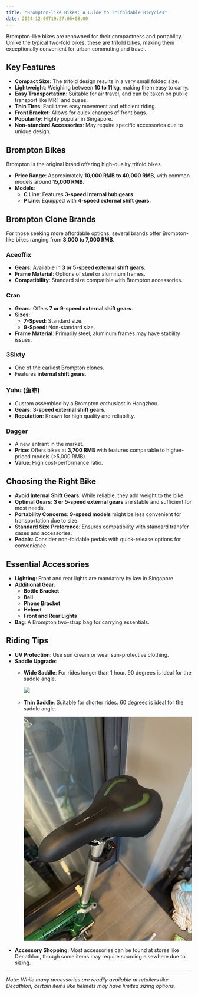 ```yaml
---
title: "Brompton-like Bikes: A Guide to Trifoldable Bicycles"
date: 2024-12-09T19:27:06+08:00
---
```

Brompton-like bikes are renowned for their compactness and portability. Unlike the typical two-fold bikes, these are trifold bikes, making them exceptionally convenient for urban commuting and travel.

## Key Features

- **Compact Size**: The trifold design results in a very small folded size.
- **Lightweight**: Weighing between **10 to 11 kg**, making them easy to carry.
- **Easy Transportation**: Suitable for air travel, and can be taken on public transport like MRT and buses.
- **Thin Tires**: Facilitates easy movement and efficient riding.
- **Front Bracket**: Allows for quick changes of front bags.
- **Popularity**: Highly popular in Singapore.
- **Non-standard Accessories**: May require specific accessories due to unique design.

## Brompton Bikes

Brompton is the original brand offering high-quality trifold bikes.

- **Price Range**: Approximately **10,000 RMB to 40,000 RMB**, with common models around **15,000 RMB**.
- **Models**:
  - **C Line**: Features **3-speed internal hub gears**.
  - **P Line**: Equipped with **4-speed external shift gears**.

## Brompton Clone Brands

For those seeking more affordable options, several brands offer Brompton-like bikes ranging from **3,000 to 7,000 RMB**.

### Aceoffix

- **Gears**: Available in **3 or 5-speed external shift gears**.
- **Frame Material**: Options of steel or aluminum frames.
- **Compatibility**: Standard size compatible with Brompton accessories.

### Cran

- **Gears**: Offers **7 or 9-speed external shift gears**.
- **Sizes**:
  - **7-Speed**: Standard size.
  - **9-Speed**: Non-standard size.
- **Frame Material**: Primarily steel; aluminum frames may have stability issues.

### 3Sixty

- One of the earliest Brompton clones.
- Features **internal shift gears**.

### Yubu (鱼布)

- Custom assembled by a Brompton enthusiast in Hangzhou.
- **Gears**: **3-speed external shift gears**.
- **Reputation**: Known for high quality and reliability.

### Dagger

- A new entrant in the market.
- **Price**: Offers bikes at **3,700 RMB** with features comparable to higher-priced models (>5,000 RMB).
- **Value**: High cost-performance ratio.

## Choosing the Right Bike

- **Avoid Internal Shift Gears**: While reliable, they add weight to the bike.
- **Optimal Gears**: **3 or 5-speed external gears** are stable and sufficient for most needs.
- **Portability Concerns**: **9-speed models** might be less convenient for transportation due to size.
- **Standard Size Preference**: Ensures compatibility with standard transfer cases and accessories.
- **Pedals**: Consider non-foldable pedals with quick-release options for convenience.

## Essential Accessories

- **Lighting**: Front and rear lights are mandatory by law in Singapore.
- **Additional Gear**:
  - **Bottle Bracket**
  - **Bell**
  - **Phone Bracket**
  - **Helmet**
  - **Front and Rear Lights**
- **Bag**: A Brompton two-strap bag for carrying essentials.

## Riding Tips

- **UV Protection**: Use sun cream or wear sun-protective clothing.
- **Saddle Upgrade**:
  - **Wide Saddle**: For rides longer than 1 hour. 90 degrees is ideal for the saddle angle.

    ![](images/20241209_213208_IMG_6425.jpg)
  - **Thin Saddle**: Suitable for shorter rides. 60 degrees is ideal for the saddle angle.

    ![](images/20241209_213223_IMG_6424.jpg)
- **Accessory Shopping**: Most accessories can be found at stores like Decathlon, though some items may require sourcing elsewhere due to sizing.

---

*Note: While many accessories are readily available at retailers like Decathlon, certain items like helmets may have limited sizing options.*
